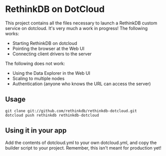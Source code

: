 # RethinkDB on DotCloud #

This project contains all the files necessary to launch a RethinkDB
custom service on dotcloud. It's very much a work in progress! The
following works:

* Starting RethinkDB on dotcloud
* Pointing the browser at the Web UI
* Connecting client drivers to the server

The following does not work:

* Using the Data Explorer in the Web UI
* Scaling to multiple nodes
* Authentication (anyone who knows the URL can access the server)

## Usage ##

```
git clone git://github.com/rethinkdb/rethinkdb-dotcloud.git
dotcloud push rethinkdb rethinkdb-dotcloud
```

## Using it in your app ##

Add the contents of dotcloud.yml to your own dotcloud.yml, and copy
the builder script to your project. Remember, this isn't meant for
production yet!

